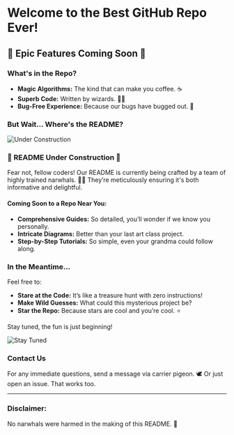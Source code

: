 # Welcome to the Best GitHub Repo Ever!

## 🚀 Epic Features Coming Soon 🚀

### What's in the Repo?
- **Magic Algorithms:** The kind that can make you coffee. ☕
- **Superb Code:** Written by wizards. 🧙‍♂️
- **Bug-Free Experience:** Because our bugs have bugged out. 🐛

### But Wait... Where's the README?

![Under Construction](https://media.giphy.com/media/l0HlNQ03J5JxX6lva/giphy.gif)

### 🚧 README Under Construction 🚧

Fear not, fellow coders! Our README is currently being crafted by a team of highly trained narwhals. 🐋✨ They’re meticulously ensuring it's both informative and delightful. 

#### Coming Soon to a Repo Near You:
- **Comprehensive Guides:** So detailed, you’ll wonder if we know you personally.
- **Intricate Diagrams:** Better than your last art class project.
- **Step-by-Step Tutorials:** So simple, even your grandma could follow along.

### In the Meantime...

Feel free to:
- **Stare at the Code:** It’s like a treasure hunt with zero instructions!
- **Make Wild Guesses:** What could this mysterious project be?
- **Star the Repo:** Because stars are cool and you’re cool. ⭐

Stay tuned, the fun is just beginning!

![Stay Tuned](https://media.giphy.com/media/3oEjI6SIIHBdRxXI40/giphy.gif)

### Contact Us

For any immediate questions, send a message via carrier pigeon. 🕊️ Or just open an issue. That works too.

---
### Disclaimer:
No narwhals were harmed in the making of this README. 🐋
